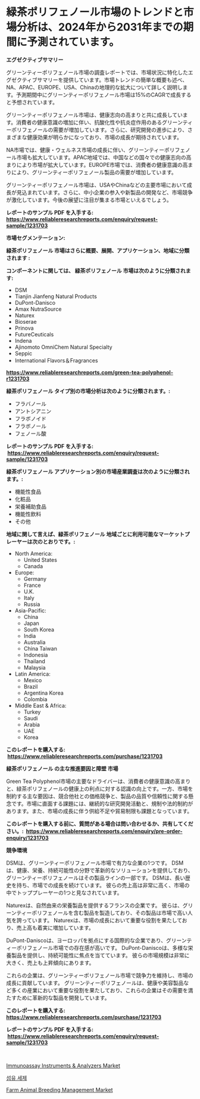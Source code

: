 <p><h1>緑茶ポリフェノール市場のトレンドと市場分析は、2024年から2031年までの期間に予測されています。</h1></p><p><strong>エグゼクティブサマリー</strong></p>
<p><p>グリーンティーポリフェノール市場の調査レポートでは、市場状況に特化したエグゼクティブサマリーを提供しています。市場トレンドの簡単な概要も述べ、NA、APAC、EUROPE、USA、Chinaの地理的な拡大について詳しく説明します。予測期間中にグリーンティーポリフェノール市場は15%のCAGRで成長すると予想されています。</p><p>グリーンティーポリフェノール市場は、健康志向の高まりと共に成長しています。消費者の健康意識の増加に伴い、抗酸化性や抗炎症作用のあるグリーンティーポリフェノールの需要が増加しています。さらに、研究開発の進歩により、さまざまな健康効果が明らかになっており、市場の成長が期待されています。</p><p>NA市場では、健康・ウェルネス市場の成長に伴い、グリーンティーポリフェノール市場も拡大しています。APAC地域では、中国などの国々での健康志向の高まりにより市場が拡大しています。EUROPE市場では、消費者の健康意識の高まりにより、グリーンティーポリフェノール製品の需要が増加しています。</p><p>グリーンティーポリフェノール市場は、USAやChinaなどの主要市場において成長が見込まれています。さらに、中小企業の参入や新製品の開発など、市場競争が激化しています。今後の展望に注目が集まる市場といえるでしょう。</p></p>
<p><strong>レポートのサンプル PDF を入手する: <a href="https://www.reliableresearchreports.com/enquiry/request-sample/1231703">https://www.reliableresearchreports.com/enquiry/request-sample/1231703</a></strong></p>
<p><strong>市場セグメンテーション:</strong></p>
<p><strong> 緑茶ポリフェノール 市場はさらに概要、展開、アプリケーション、地域に分類されます :</strong></p>
<p><strong>コンポーネントに関しては、 緑茶ポリフェノール 市場は次のように分類されます: &nbsp;</strong></p>
<p><ul><li>DSM</li><li>Tianjin Jianfeng Natural Products</li><li>DuPont-Danisco</li><li>Amax NutraSource</li><li>Naturex</li><li>Bioserae</li><li>Prinova</li><li>FutureCeuticals</li><li>Indena</li><li>Ajinomoto OmniChem Natural Specialty</li><li>Seppic</li><li>International Flavors＆Fragrances</li></ul></p>
<p><strong><a href="https://www.reliableresearchreports.com/green-tea-polyphenol-r1231703">https://www.reliableresearchreports.com/green-tea-polyphenol-r1231703</a></strong></p>
<p><strong> 緑茶ポリフェノール タイプ別の市場分析は次のように分類されます。:</strong></p>
<p><ul><li>フラバノール</li><li>アントシアニン</li><li>フラボノイド</li><li>フラボノール</li><li>フェノール酸</li></ul></p>
<p><strong>レポートのサンプル PDF を入手する: &nbsp;<a href="https://www.reliableresearchreports.com/enquiry/request-sample/1231703">https://www.reliableresearchreports.com/enquiry/request-sample/1231703</a></strong></p>
<p><strong> 緑茶ポリフェノール アプリケーション別の市場産業調査は次のように分類されます。:</strong></p>
<p><ul><li>機能性食品</li><li>化粧品</li><li>栄養補助食品</li><li>機能性飲料</li><li>その他</li></ul></p>
<p><strong>地域に関して言えば、緑茶ポリフェノール 地域ごとに利用可能なマーケットプレーヤーは次のとおりです。:</strong></p>
<p><ul>
    <li>
        North America:
        <ul>
            <li>United States</li>
            <li>Canada</li>
        </ul>
    </li>
    <li>
        Europe:
        <ul>
            <li>Germany</li>
            <li>France</li>
            <li>U.K.</li>
            <li>Italy</li>
            <li>Russia</li>
        </ul>
    </li>
    <li>
        Asia-Pacific:
        <ul>
            <li>China</li>
            <li>Japan</li>
            <li>South Korea</li>
            <li>India</li>
            <li>Australia</li>
            <li>China Taiwan</li>
            <li>Indonesia</li>
            <li>Thailand</li>
            <li>Malaysia</li>
        </ul>
    </li>
    <li>
        Latin America:
        <ul>
            <li>Mexico</li>
            <li>Brazil</li>
            <li>Argentina Korea</li>
            <li>Colombia</li>
        </ul>
    </li>
    <li>
        Middle East & Africa:
        <ul>
            <li>Turkey</li>
            <li>Saudi</li>
            <li>Arabia</li>
            <li>UAE</li>
            <li>Korea</li>
        </ul>
    </li>
    </ul></p>
<p><strong>このレポートを購入する: &nbsp;<a href="https://www.reliableresearchreports.com/purchase/1231703">https://www.reliableresearchreports.com/purchase/1231703</a></strong></p>
<p><strong>緑茶ポリフェノール の主な推進要因と障壁 市場</strong></p>
<p><p>Green Tea Polyphenol市場の主要なドライバーは、消費者の健康意識の高まりと、緑茶ポリフェノールの健康上の利点に対する認識の向上です。一方、市場を制約する主な要因は、競合他社との価格競争と、製品の品質や信頼性に関する懸念です。市場に直面する課題には、継続的な研究開発活動と、規制や法的制約があります。また、市場の成長に伴う供給不足や貿易制限も課題となっています。</p></p>
<p><strong>このレポートを購入する前に、質問がある場合は問い合わせるか、共有してください。:&nbsp; <a href="https://www.reliableresearchreports.com/enquiry/pre-order-enquiry/1231703">https://www.reliableresearchreports.com/enquiry/pre-order-enquiry/1231703</a></strong></p>
<p><strong>競争環境</strong></p>
<p><p>DSMは、グリーンティーポリフェノール市場で有力な企業の1つです。 DSMは、健康、栄養、持続可能性の分野で革新的なソリューションを提供しており、グリーンティーポリフェノールはその製品ラインの一部です。 DSMは、長い歴史を持ち、市場での成長を続けています。 彼らの売上高は非常に高く、市場の中でトッププレーヤーの1つと見なされています。 </p><p>Naturexは、自然由来の栄養製品を提供するフランスの企業です。 彼らは、グリーンティーポリフェノールを含む製品を製造しており、その製品は市場で高い人気を誇っています。 Naturexは、市場の成長において重要な役割を果たしており、売上高も着実に増加しています。 </p><p>DuPont-Daniscoは、ヨーロッパを拠点にする国際的な企業であり、グリーンティーポリフェノール市場での存在感が高いです。 DuPont-Daniscoは、多様な栄養製品を提供し、持続可能性に焦点を当てています。 彼らの市場規模は非常に大きく、売上も上昇傾向にあります。 </p><p>これらの企業は、グリーンティーポリフェノール市場で競争力を維持し、市場の成長に貢献しています。 グリーンティーポリフェノールは、健康や美容製品など多くの産業において重要な役割を果たしており、これらの企業はその需要を満たすために革新的な製品を開発しています。</p></p>
<p><strong>このレポートを購入する: &nbsp; <a href="https://www.reliableresearchreports.com/purchase/1231703">https://www.reliableresearchreports.com/purchase/1231703</a></strong></p>
<p><strong>レポートのサンプル PDF を入手する: &nbsp;<a href="https://www.reliableresearchreports.com/enquiry/request-sample/1231703">https://www.reliableresearchreports.com/enquiry/request-sample/1231703</a></strong><strong></strong></p>
<p>&nbsp;</p>
<p><p><a href="https://www.linkedin.com/pulse/immunoassay-instruments-amp-analyzers-market-share-new-trends-4ixaf?trackingId=Y%2B3AfYGBHCqmiHhyShiiuQ%3D%3D">Immunoassay Instruments & Analyzers Market</a></p><p><a href="https://medium.com/@christorpherpfannerstill5436/%EC%84%AC%EC%9C%A0%EC%84%B8%EC%A0%9C-%EC%8B%9C%EC%9E%A5%EC%9D%80-%EC%8B%9C%EC%9E%A5-%EC%A0%90%EC%9C%A0%EC%9C%A8-%ED%81%AC%EA%B8%B0-%EB%B0%8F-2031%EB%85%84%EA%B9%8C%EC%A7%80-%EC%98%88%EC%83%81%EB%90%9C-%EC%98%88%EC%B8%A1%EC%97%90-%EC%B4%88%EC%A0%90%EC%9D%84-%EB%A7%9E%EC%B6%A5%EB%8B%88%EB%8B%A4-5e0b695ef615">섬유 세제</a></p><p><a href="https://www.linkedin.com/pulse/farm-animal-breeding-management-market-research-report-vkz0e?trackingId=gABQzzZMp248a0FubQM4UQ%3D%3D">Farm Animal Breeding Management Market</a></p></p>